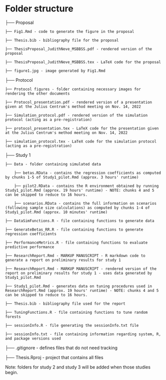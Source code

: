 # Folder structure

├── Proposal

    ├── Fig1.Rmd - code to generate the figure in the proposal
    
    ├── Thesis.bib - bibliography file for the proposal
    
    ├── ThesisProposal_JudithNeve_MSBBSS.pdf - rendered version of the proposal
    
    ├── ThesisProposal_JudithNeve_MSBBSS.tex - LaTeX code for the proposal
    
    ├── figure1.jpg - image generated by Fig1.Rmd
    
├── Protocol

    ├── Protocol figures - folder containing necessary images for rendering the other documents
    
    ├── Protocol_presentation.pdf - rendered version of a presentation given at the Julius Centrum's method meeting on Nov. 14, 2022
    
    ├── Simulation_protocol.pdf - rendered version of the simulation protocol (acting as a pre-registration)
    
    ├── protocol_presentation.tex - LaTeX code for the presentation given at the Julius Centrum's method meeting on Nov. 14, 2022
    
    ├── simulation_protocol.tex - LaTeX code for the simulation protocol (acting as a pre-registration)
    
├── Study 1

    ├── Data - folder containing simulated data
    
        ├── betas.RData - contains the regression coefficients as computed by chunks 1-5 of Study1_pilot.Rmd (approx. 3 hours' runtime)
        
        ├── pilot2.RData - contains the R environment obtained by running Study1_pilot.Rmd (approx. 19 hours' runtime) - NOTE: chunks 4 and 5 can be skipped to reduce to 16 hours.
        
        ├── scenarios.RData - contains the full information on scenarios (following sample size calculations) as computed by chunks 1-4 of Study1_pilot.Rmd (approx. 10 minutes' runtime)
    
    ├── DataSimFunctions.R - file containing functions to generate data
    
    ├── GenerateBetas_RR.R - file containing functions to generate regression coefficients
    
    ├── PerformanceMetrics.R - file containing functions to evaluate predictive performance
    
    ├── ResearchReport.Rmd - MARKUP MANUSCRIPT - R markdown code to generate a report on preliminary results for study 1
    
    ├── ResearchReport.Rmd - MARKUP MANUSCRIPT - rendered version of the report on preliminary results for study 1 - uses data generated by Study1_pilot.Rmd
    
    ├── Study1_pilot.Rmd - generates data on tuning procedures used in ResearchReport.Rmd (approx. 19 hours' runtime) - NOTE: chunks 4 and 5 can be skipped to reduce to 16 hours.
    
    ├── Thesis.bib - bibliography file used for the report
    
    ├── TuningFunctions.R - file containing functions to tune random forests
    
    ├── sessionInfo.R - file generating the sessionInfo.txt file
    
    ├── sessionInfo.txt - file containing information regarding system, R, and package versions used

├── .gitignore - defines files that do not need tracking

├── Thesis.Rproj - project that contains all files


Note: folders for study 2 and study 3 will be added when those studies begin.
